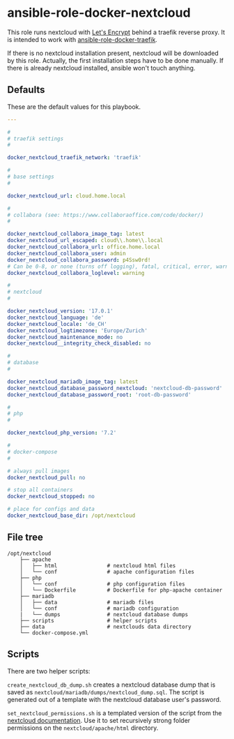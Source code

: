 # ansible-role-docker-nextcloud

This role runs nextcloud with [Let's Encrypt](https://letsencrypt.org/) behind a traefik reverse proxy. It is intended to work with [ansible-role-docker-traefik](https://github.com/mambord/ansible-role-docker-traefik).

If there is no nextcloud installation present, nextcloud will be downloaded by this role. Actually, the first installation steps have to be done manually. If there is already nextcloud installed, ansible won't touch anything.

## Defaults

These are the default values for this playbook.

```yaml
---

#
# traefik settings
#

docker_nextcloud_traefik_network: 'traefik'

#
# base settings
#

docker_nextcloud_url: cloud.home.local

#
# collabora (see: https://www.collaboraoffice.com/code/docker/)
#

docker_nextcloud_collabora_image_tag: latest
docker_nextcloud_url_escaped: cloud\\.home\\.local
docker_nextcloud_collabora_url: office.home.local
docker_nextcloud_collabora_user: admin
docker_nextcloud_collabora_password: p4Ssw0rd!
# Can be 0-8, or none (turns off logging), fatal, critical, error, warning, notice, information, debug, trace
docker_nextcloud_collabora_loglevel: warning

#
# nextcloud
#

docker_nextcloud_version: '17.0.1'
docker_nextcloud_language: 'de'
docker_nextcloud_locale: 'de_CH'
docker_nextcloud_logtimezone: 'Europe/Zurich'
docker_nextcloud_maintenance_mode: no
docker_nextcloud__integrity_check_disabled: no

#
# database
#

docker_nextcloud_mariadb_image_tag: latest
docker_nextcloud_database_password_nextcloud: 'nextcloud-db-password'
docker_nextcloud_database_password_root: 'root-db-password'

#
# php
#

docker_nextcloud_php_version: '7.2'

#
# docker-compose
#

# always pull images
docker_nextcloud_pull: no

# stop all containers
docker_nextcloud_stopped: no

# place for configs and data
docker_nextcloud_base_dir: /opt/nextcloud

```

## File tree
```
/opt/nextcloud
    ├── apache
    │   ├── html                # nextcloud html files
    │   └── conf                # apache configuration files
    ├── php
    │   └── conf                # php configuration files
    │   └── Dockerfile          # Dockerfile for php-apache container
    ├── mariadb
    │   ├── data                # mariadb files
    │   └── conf                # mariadb configuration
    |   └── dumps               # nextcloud database dumps
    ├── scripts                 # helper scripts
    ├── data                    # nextclouds data directory
    └── docker-compose.yml

```

## Scripts

There are two helper scripts:

```create_nextcloud_db_dump.sh``` creates a nextcloud database dump that is saved as ```nextcloud/mariadb/dumps/nextcloud_dump.sql```. The script
is generated out of a template with the nextcloud database user's password.

```set_nextcloud_permissions.sh``` is a templated version of the script from the [nextcloud documentation](https://docs.nextcloud.com/server/9.0/admin_manual/installation/installation_wizard.html#setting-strong-directory-permissions. 
). Use it to set recursively strong folder permissions on the ```nextcloud/apache/html``` directory.
